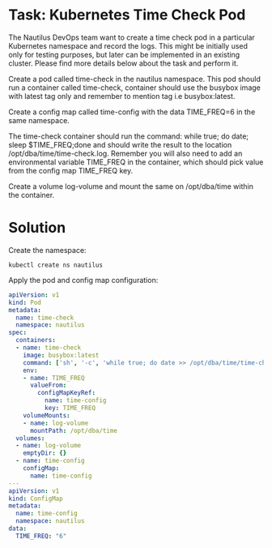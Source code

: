 # Task: Kubernetes Time Check Pod

The Nautilus DevOps team want to create a time check pod in a particular Kubernetes namespace and record the logs. This might be initially used only for testing purposes, but later can be implemented in an existing cluster. Please find more details below about the task and perform it.



Create a pod called time-check in the nautilus namespace. This pod should run a container called time-check, container should use the busybox image with latest tag only and remember to mention tag i.e busybox:latest.

Create a config map called time-config with the data TIME_FREQ=6 in the same namespace.

The time-check container should run the command: while true; do date; sleep $TIME_FREQ;done and should write the result to the location /opt/dba/time/time-check.log. Remember you will also need to add an environmental variable TIME_FREQ in the container, which should pick value from the config map TIME_FREQ key.

Create a volume log-volume and mount the same on /opt/dba/time within the container.

# Solution

Create the namespace:

    kubectl create ns nautilus

Apply the pod and config map configuration:

```yaml
apiVersion: v1
kind: Pod
metadata:
  name: time-check
  namespace: nautilus
spec:
  containers:
  - name: time-check
    image: busybox:latest
    command: ['sh', '-c', 'while true; do date >> /opt/dba/time/time-check.log; sleep $TIME_FREQ; done']
    env:
    - name: TIME_FREQ  
      valueFrom:
        configMapKeyRef:
          name: time-config
          key: TIME_FREQ
    volumeMounts:
    - name: log-volume
      mountPath: /opt/dba/time
  volumes:
  - name: log-volume
    emptyDir: {}
  - name: time-config 
    configMap:
      name: time-config 
---
apiVersion: v1
kind: ConfigMap
metadata:
  name: time-config
  namespace: nautilus
data:
  TIME_FREQ: "6"
```
